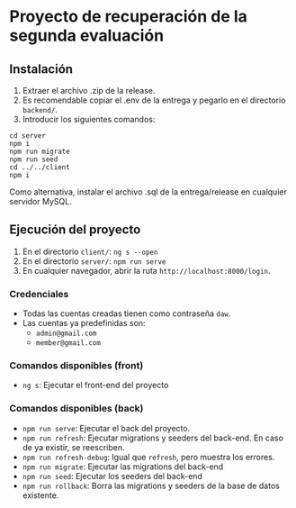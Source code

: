 # Proyecto de recuperación de la segunda evaluación

## Instalación
1. Extraer el archivo .zip de la release.
2. Es recomendable copiar el .env de la entrega y pegarlo en el directorio `backend/`.
3. Introducir los siguientes comandos:
```
cd server
npm i
npm run migrate
npm run seed
cd ../../client
npm i
```
Como alternativa, instalar el archivo .sql de la entrega/release en cualquier servidor MySQL.

## Ejecución del proyecto
1. En el directorio `client/`: `ng s --open`
2. En el directorio `server/`: `npm run serve`
3. En cualquier navegador, abrir la ruta `http://localhost:8000/login`.

### Credenciales
- Todas las cuentas creadas tienen como contraseña `daw`.
- Las cuentas ya predefinidas son:
  - `admin@gmail.com`
  - `member@gmail.com`
 
### Comandos disponibles (front)
- `ng s`: Ejecutar el front-end del proyecto

   
### Comandos disponibles (back)
- `npm run serve`: Ejecutar el back del proyecto.
- `npm run refresh`: Ejecutar migrations y seeders del back-end. En caso de ya existir, se reescriben.
- `npm run refresh-debug`: Igual que `refresh`, pero muestra los errores.
- `npm run migrate`: Ejecutar las migrations del back-end
- `npm run seed`: Ejecutar los seeders del back-end
- `npm run rollback`: Borra las migrations y seeders de la base de datos existente.
